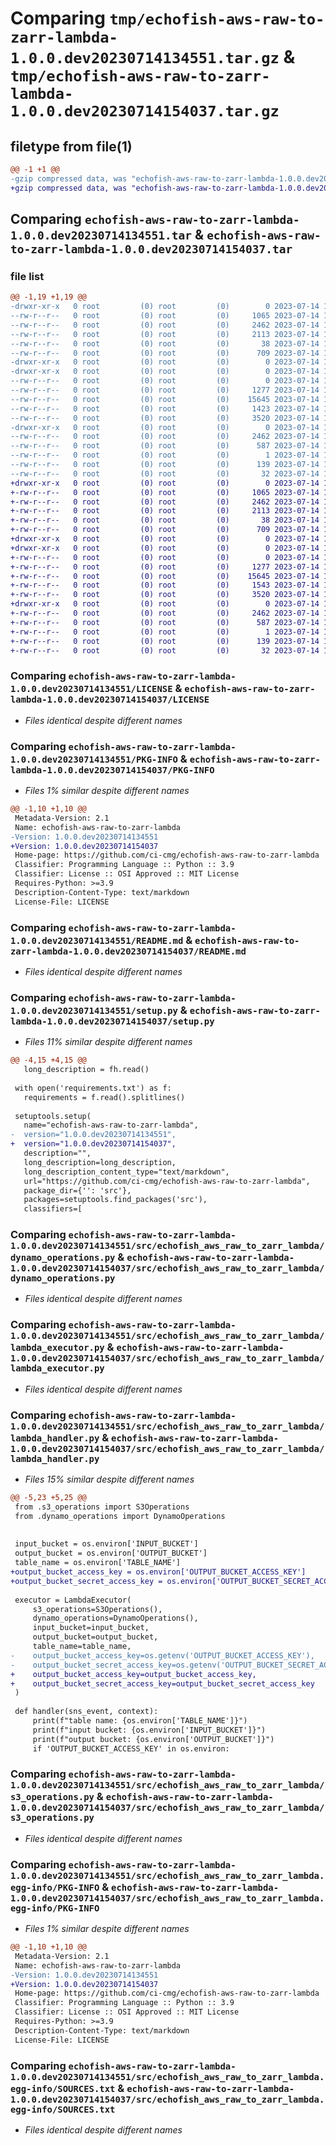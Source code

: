 # Comparing `tmp/echofish-aws-raw-to-zarr-lambda-1.0.0.dev20230714134551.tar.gz` & `tmp/echofish-aws-raw-to-zarr-lambda-1.0.0.dev20230714154037.tar.gz`

## filetype from file(1)

```diff
@@ -1 +1 @@
-gzip compressed data, was "echofish-aws-raw-to-zarr-lambda-1.0.0.dev20230714134551.tar", last modified: Fri Jul 14 13:46:53 2023, max compression
+gzip compressed data, was "echofish-aws-raw-to-zarr-lambda-1.0.0.dev20230714154037.tar", last modified: Fri Jul 14 15:41:38 2023, max compression
```

## Comparing `echofish-aws-raw-to-zarr-lambda-1.0.0.dev20230714134551.tar` & `echofish-aws-raw-to-zarr-lambda-1.0.0.dev20230714154037.tar`

### file list

```diff
@@ -1,19 +1,19 @@
-drwxr-xr-x   0 root         (0) root         (0)        0 2023-07-14 13:46:53.827149 echofish-aws-raw-to-zarr-lambda-1.0.0.dev20230714134551/
--rw-r--r--   0 root         (0) root         (0)     1065 2023-07-14 13:45:47.000000 echofish-aws-raw-to-zarr-lambda-1.0.0.dev20230714134551/LICENSE
--rw-r--r--   0 root         (0) root         (0)     2462 2023-07-14 13:46:53.827149 echofish-aws-raw-to-zarr-lambda-1.0.0.dev20230714134551/PKG-INFO
--rw-r--r--   0 root         (0) root         (0)     2113 2023-07-14 13:45:47.000000 echofish-aws-raw-to-zarr-lambda-1.0.0.dev20230714134551/README.md
--rw-r--r--   0 root         (0) root         (0)       38 2023-07-14 13:46:53.827149 echofish-aws-raw-to-zarr-lambda-1.0.0.dev20230714134551/setup.cfg
--rw-r--r--   0 root         (0) root         (0)      709 2023-07-14 13:46:49.000000 echofish-aws-raw-to-zarr-lambda-1.0.0.dev20230714134551/setup.py
-drwxr-xr-x   0 root         (0) root         (0)        0 2023-07-14 13:46:53.823149 echofish-aws-raw-to-zarr-lambda-1.0.0.dev20230714134551/src/
-drwxr-xr-x   0 root         (0) root         (0)        0 2023-07-14 13:46:53.827149 echofish-aws-raw-to-zarr-lambda-1.0.0.dev20230714134551/src/echofish_aws_raw_to_zarr_lambda/
--rw-r--r--   0 root         (0) root         (0)        0 2023-07-14 13:45:47.000000 echofish-aws-raw-to-zarr-lambda-1.0.0.dev20230714134551/src/echofish_aws_raw_to_zarr_lambda/__init__.py
--rw-r--r--   0 root         (0) root         (0)     1277 2023-07-14 13:45:47.000000 echofish-aws-raw-to-zarr-lambda-1.0.0.dev20230714134551/src/echofish_aws_raw_to_zarr_lambda/dynamo_operations.py
--rw-r--r--   0 root         (0) root         (0)    15645 2023-07-14 13:45:47.000000 echofish-aws-raw-to-zarr-lambda-1.0.0.dev20230714134551/src/echofish_aws_raw_to_zarr_lambda/lambda_executor.py
--rw-r--r--   0 root         (0) root         (0)     1423 2023-07-14 13:45:47.000000 echofish-aws-raw-to-zarr-lambda-1.0.0.dev20230714134551/src/echofish_aws_raw_to_zarr_lambda/lambda_handler.py
--rw-r--r--   0 root         (0) root         (0)     3520 2023-07-14 13:45:47.000000 echofish-aws-raw-to-zarr-lambda-1.0.0.dev20230714134551/src/echofish_aws_raw_to_zarr_lambda/s3_operations.py
-drwxr-xr-x   0 root         (0) root         (0)        0 2023-07-14 13:46:53.827149 echofish-aws-raw-to-zarr-lambda-1.0.0.dev20230714134551/src/echofish_aws_raw_to_zarr_lambda.egg-info/
--rw-r--r--   0 root         (0) root         (0)     2462 2023-07-14 13:46:53.000000 echofish-aws-raw-to-zarr-lambda-1.0.0.dev20230714134551/src/echofish_aws_raw_to_zarr_lambda.egg-info/PKG-INFO
--rw-r--r--   0 root         (0) root         (0)      587 2023-07-14 13:46:53.000000 echofish-aws-raw-to-zarr-lambda-1.0.0.dev20230714134551/src/echofish_aws_raw_to_zarr_lambda.egg-info/SOURCES.txt
--rw-r--r--   0 root         (0) root         (0)        1 2023-07-14 13:46:53.000000 echofish-aws-raw-to-zarr-lambda-1.0.0.dev20230714134551/src/echofish_aws_raw_to_zarr_lambda.egg-info/dependency_links.txt
--rw-r--r--   0 root         (0) root         (0)      139 2023-07-14 13:46:53.000000 echofish-aws-raw-to-zarr-lambda-1.0.0.dev20230714134551/src/echofish_aws_raw_to_zarr_lambda.egg-info/requires.txt
--rw-r--r--   0 root         (0) root         (0)       32 2023-07-14 13:46:53.000000 echofish-aws-raw-to-zarr-lambda-1.0.0.dev20230714134551/src/echofish_aws_raw_to_zarr_lambda.egg-info/top_level.txt
+drwxr-xr-x   0 root         (0) root         (0)        0 2023-07-14 15:41:38.650597 echofish-aws-raw-to-zarr-lambda-1.0.0.dev20230714154037/
+-rw-r--r--   0 root         (0) root         (0)     1065 2023-07-14 15:40:33.000000 echofish-aws-raw-to-zarr-lambda-1.0.0.dev20230714154037/LICENSE
+-rw-r--r--   0 root         (0) root         (0)     2462 2023-07-14 15:41:38.650597 echofish-aws-raw-to-zarr-lambda-1.0.0.dev20230714154037/PKG-INFO
+-rw-r--r--   0 root         (0) root         (0)     2113 2023-07-14 15:40:33.000000 echofish-aws-raw-to-zarr-lambda-1.0.0.dev20230714154037/README.md
+-rw-r--r--   0 root         (0) root         (0)       38 2023-07-14 15:41:38.650597 echofish-aws-raw-to-zarr-lambda-1.0.0.dev20230714154037/setup.cfg
+-rw-r--r--   0 root         (0) root         (0)      709 2023-07-14 15:41:34.000000 echofish-aws-raw-to-zarr-lambda-1.0.0.dev20230714154037/setup.py
+drwxr-xr-x   0 root         (0) root         (0)        0 2023-07-14 15:41:38.650597 echofish-aws-raw-to-zarr-lambda-1.0.0.dev20230714154037/src/
+drwxr-xr-x   0 root         (0) root         (0)        0 2023-07-14 15:41:38.650597 echofish-aws-raw-to-zarr-lambda-1.0.0.dev20230714154037/src/echofish_aws_raw_to_zarr_lambda/
+-rw-r--r--   0 root         (0) root         (0)        0 2023-07-14 15:40:33.000000 echofish-aws-raw-to-zarr-lambda-1.0.0.dev20230714154037/src/echofish_aws_raw_to_zarr_lambda/__init__.py
+-rw-r--r--   0 root         (0) root         (0)     1277 2023-07-14 15:40:33.000000 echofish-aws-raw-to-zarr-lambda-1.0.0.dev20230714154037/src/echofish_aws_raw_to_zarr_lambda/dynamo_operations.py
+-rw-r--r--   0 root         (0) root         (0)    15645 2023-07-14 15:40:33.000000 echofish-aws-raw-to-zarr-lambda-1.0.0.dev20230714154037/src/echofish_aws_raw_to_zarr_lambda/lambda_executor.py
+-rw-r--r--   0 root         (0) root         (0)     1543 2023-07-14 15:40:33.000000 echofish-aws-raw-to-zarr-lambda-1.0.0.dev20230714154037/src/echofish_aws_raw_to_zarr_lambda/lambda_handler.py
+-rw-r--r--   0 root         (0) root         (0)     3520 2023-07-14 15:40:33.000000 echofish-aws-raw-to-zarr-lambda-1.0.0.dev20230714154037/src/echofish_aws_raw_to_zarr_lambda/s3_operations.py
+drwxr-xr-x   0 root         (0) root         (0)        0 2023-07-14 15:41:38.650597 echofish-aws-raw-to-zarr-lambda-1.0.0.dev20230714154037/src/echofish_aws_raw_to_zarr_lambda.egg-info/
+-rw-r--r--   0 root         (0) root         (0)     2462 2023-07-14 15:41:38.000000 echofish-aws-raw-to-zarr-lambda-1.0.0.dev20230714154037/src/echofish_aws_raw_to_zarr_lambda.egg-info/PKG-INFO
+-rw-r--r--   0 root         (0) root         (0)      587 2023-07-14 15:41:38.000000 echofish-aws-raw-to-zarr-lambda-1.0.0.dev20230714154037/src/echofish_aws_raw_to_zarr_lambda.egg-info/SOURCES.txt
+-rw-r--r--   0 root         (0) root         (0)        1 2023-07-14 15:41:38.000000 echofish-aws-raw-to-zarr-lambda-1.0.0.dev20230714154037/src/echofish_aws_raw_to_zarr_lambda.egg-info/dependency_links.txt
+-rw-r--r--   0 root         (0) root         (0)      139 2023-07-14 15:41:38.000000 echofish-aws-raw-to-zarr-lambda-1.0.0.dev20230714154037/src/echofish_aws_raw_to_zarr_lambda.egg-info/requires.txt
+-rw-r--r--   0 root         (0) root         (0)       32 2023-07-14 15:41:38.000000 echofish-aws-raw-to-zarr-lambda-1.0.0.dev20230714154037/src/echofish_aws_raw_to_zarr_lambda.egg-info/top_level.txt
```

### Comparing `echofish-aws-raw-to-zarr-lambda-1.0.0.dev20230714134551/LICENSE` & `echofish-aws-raw-to-zarr-lambda-1.0.0.dev20230714154037/LICENSE`

 * *Files identical despite different names*

### Comparing `echofish-aws-raw-to-zarr-lambda-1.0.0.dev20230714134551/PKG-INFO` & `echofish-aws-raw-to-zarr-lambda-1.0.0.dev20230714154037/PKG-INFO`

 * *Files 1% similar despite different names*

```diff
@@ -1,10 +1,10 @@
 Metadata-Version: 2.1
 Name: echofish-aws-raw-to-zarr-lambda
-Version: 1.0.0.dev20230714134551
+Version: 1.0.0.dev20230714154037
 Home-page: https://github.com/ci-cmg/echofish-aws-raw-to-zarr-lambda
 Classifier: Programming Language :: Python :: 3.9
 Classifier: License :: OSI Approved :: MIT License
 Requires-Python: >=3.9
 Description-Content-Type: text/markdown
 License-File: LICENSE
```

### Comparing `echofish-aws-raw-to-zarr-lambda-1.0.0.dev20230714134551/README.md` & `echofish-aws-raw-to-zarr-lambda-1.0.0.dev20230714154037/README.md`

 * *Files identical despite different names*

### Comparing `echofish-aws-raw-to-zarr-lambda-1.0.0.dev20230714134551/setup.py` & `echofish-aws-raw-to-zarr-lambda-1.0.0.dev20230714154037/setup.py`

 * *Files 11% similar despite different names*

```diff
@@ -4,15 +4,15 @@
   long_description = fh.read()
 
 with open('requirements.txt') as f:
   requirements = f.read().splitlines()
 
 setuptools.setup(
   name="echofish-aws-raw-to-zarr-lambda",
-  version="1.0.0.dev20230714134551",
+  version="1.0.0.dev20230714154037",
   description="",
   long_description=long_description,
   long_description_content_type="text/markdown",
   url="https://github.com/ci-cmg/echofish-aws-raw-to-zarr-lambda",
   package_dir={'': 'src'},
   packages=setuptools.find_packages('src'),
   classifiers=[
```

### Comparing `echofish-aws-raw-to-zarr-lambda-1.0.0.dev20230714134551/src/echofish_aws_raw_to_zarr_lambda/dynamo_operations.py` & `echofish-aws-raw-to-zarr-lambda-1.0.0.dev20230714154037/src/echofish_aws_raw_to_zarr_lambda/dynamo_operations.py`

 * *Files identical despite different names*

### Comparing `echofish-aws-raw-to-zarr-lambda-1.0.0.dev20230714134551/src/echofish_aws_raw_to_zarr_lambda/lambda_executor.py` & `echofish-aws-raw-to-zarr-lambda-1.0.0.dev20230714154037/src/echofish_aws_raw_to_zarr_lambda/lambda_executor.py`

 * *Files identical despite different names*

### Comparing `echofish-aws-raw-to-zarr-lambda-1.0.0.dev20230714134551/src/echofish_aws_raw_to_zarr_lambda/lambda_handler.py` & `echofish-aws-raw-to-zarr-lambda-1.0.0.dev20230714154037/src/echofish_aws_raw_to_zarr_lambda/lambda_handler.py`

 * *Files 15% similar despite different names*

```diff
@@ -5,23 +5,25 @@
 from .s3_operations import S3Operations
 from .dynamo_operations import DynamoOperations
 
 
 input_bucket = os.environ['INPUT_BUCKET']
 output_bucket = os.environ['OUTPUT_BUCKET']
 table_name = os.environ['TABLE_NAME']
+output_bucket_access_key = os.environ['OUTPUT_BUCKET_ACCESS_KEY']
+output_bucket_secret_access_key = os.environ['OUTPUT_BUCKET_SECRET_ACCESS_KEY']
 
 executor = LambdaExecutor(
     s3_operations=S3Operations(),
     dynamo_operations=DynamoOperations(),
     input_bucket=input_bucket,
     output_bucket=output_bucket,
     table_name=table_name,
-    output_bucket_access_key=os.getenv('OUTPUT_BUCKET_ACCESS_KEY'),
-    output_bucket_secret_access_key=os.getenv('OUTPUT_BUCKET_SECRET_ACCESS_KEY')
+    output_bucket_access_key=output_bucket_access_key,
+    output_bucket_secret_access_key=output_bucket_secret_access_key
 )
 
 def handler(sns_event, context):
     print(f"table name: {os.environ['TABLE_NAME']}")
     print(f"input bucket: {os.environ['INPUT_BUCKET']}")
     print(f"output bucket: {os.environ['OUTPUT_BUCKET']}")
     if 'OUTPUT_BUCKET_ACCESS_KEY' in os.environ:
```

### Comparing `echofish-aws-raw-to-zarr-lambda-1.0.0.dev20230714134551/src/echofish_aws_raw_to_zarr_lambda/s3_operations.py` & `echofish-aws-raw-to-zarr-lambda-1.0.0.dev20230714154037/src/echofish_aws_raw_to_zarr_lambda/s3_operations.py`

 * *Files identical despite different names*

### Comparing `echofish-aws-raw-to-zarr-lambda-1.0.0.dev20230714134551/src/echofish_aws_raw_to_zarr_lambda.egg-info/PKG-INFO` & `echofish-aws-raw-to-zarr-lambda-1.0.0.dev20230714154037/src/echofish_aws_raw_to_zarr_lambda.egg-info/PKG-INFO`

 * *Files 1% similar despite different names*

```diff
@@ -1,10 +1,10 @@
 Metadata-Version: 2.1
 Name: echofish-aws-raw-to-zarr-lambda
-Version: 1.0.0.dev20230714134551
+Version: 1.0.0.dev20230714154037
 Home-page: https://github.com/ci-cmg/echofish-aws-raw-to-zarr-lambda
 Classifier: Programming Language :: Python :: 3.9
 Classifier: License :: OSI Approved :: MIT License
 Requires-Python: >=3.9
 Description-Content-Type: text/markdown
 License-File: LICENSE
```

### Comparing `echofish-aws-raw-to-zarr-lambda-1.0.0.dev20230714134551/src/echofish_aws_raw_to_zarr_lambda.egg-info/SOURCES.txt` & `echofish-aws-raw-to-zarr-lambda-1.0.0.dev20230714154037/src/echofish_aws_raw_to_zarr_lambda.egg-info/SOURCES.txt`

 * *Files identical despite different names*

